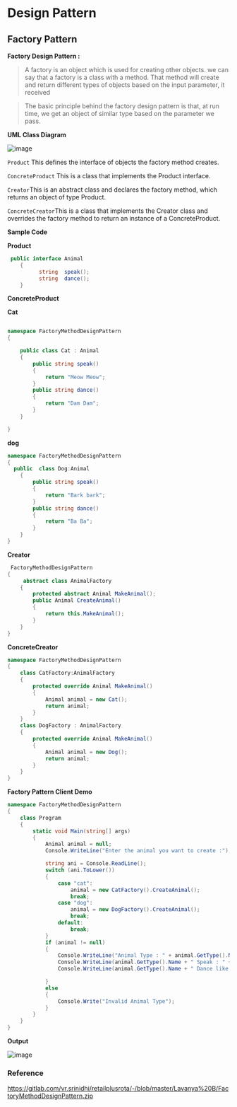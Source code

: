 # Design Pattern

## Factory Pattern

**Factory Design Pattern :**

>A factory is an object which is used for creating other objects. we can say that a factory is a class with a method. That method will create and return different types of objects based on the input parameter, it received

>The basic principle behind the factory design pattern is that, at run time, we get an object of similar type based on the parameter we pass.


**UML Class Diagram**

![image](uploads/040410756edf4a8b5fdf8d3c446f7a0f/image.png)

`Product` This defines the interface of objects the factory method creates.
 
`ConcreteProduct` This is a class that implements the Product interface.

`Creator`This is an abstract class and declares the factory method, which returns an object of type Product.

`ConcreteCreator`This is a class that implements the Creator class and overrides the factory method to return an instance of a ConcreteProduct.

**Sample Code**

**Product**

```csharp 
 public interface Animal
    {
          string  speak();
          string  dance();
    }
```
**ConcreteProduct**

**Cat** 

```csharp 

namespace FactoryMethodDesignPattern
{

    public class Cat : Animal
    {
        public string speak()
        {
            return "Meow Meow";
        }
        public string dance()
        {
            return "Dam Dam";
        }
    }

}
```
**dog** 
```csharp
namespace FactoryMethodDesignPattern
{
  public  class Dog:Animal
    {
        public string speak()
        {
            return "Bark bark";
        }
        public string dance()
        {
            return "Ba Ba";
        }
    }
}
```
**Creator**
```csharp
 FactoryMethodDesignPattern
{
     abstract class AnimalFactory
    {
        protected abstract Animal MakeAnimal();
        public Animal CreateAnimal()
        {
            return this.MakeAnimal();
        }
    }
}
```
**ConcreteCreator**

```csharp
namespace FactoryMethodDesignPattern
{
    class CatFactory:AnimalFactory
    {
        protected override Animal MakeAnimal()
        {
            Animal animal = new Cat();
            return animal;
        }
    }
    class DogFactory : AnimalFactory
    {
        protected override Animal MakeAnimal()
        {
            Animal animal = new Dog();
            return animal;
        }
    }
}
```
**Factory Pattern Client Demo**

```csharp
namespace FactoryMethodDesignPattern
{
    class Program
    {
        static void Main(string[] args)
        {
            Animal animal = null;
            Console.WriteLine("Enter the animal you want to create :");

            string ani = Console.ReadLine();
            switch (ani.ToLower())
            {
                case "cat": 
                    animal = new CatFactory().CreateAnimal();
                    break;
                case "dog":
                    animal = new DogFactory().CreateAnimal();
                    break;
                default:
                    break;
            }
            if (animal != null)
            {
                Console.WriteLine("Animal Type : " + animal.GetType().Name);
                Console.WriteLine(animal.GetType().Name + " Speak : " + animal.speak());
                Console.WriteLine(animal.GetType().Name + " Dance like : " + animal.dance());

            }
            else
            {
                Console.Write("Invalid Animal Type");
            }
        }
    }
}
```
**Output**

![image](uploads/775112f9790f36df2ddda339317bb6cb/image.png)

### Reference
https://gitlab.com/vr.srinidhi/retailplusrota/-/blob/master/Lavanya%20B/FactoryMethodDesignPattern.zip




